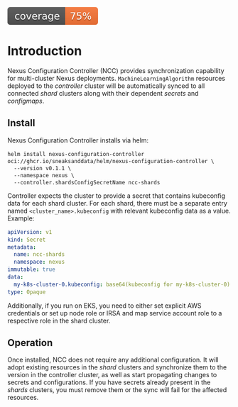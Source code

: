 ![coverage](https://raw.githubusercontent.com/SneaksAndData/nexus-configuration-controller/badges/.badges/main/coverage.svg)

# Introduction
Nexus Configuration Controller (NCC) provides synchronization capability for multi-cluster Nexus deployments. `MachineLearningAlgorithm` resources deployed to the *controller* cluster will be automatically synced to all connected *shard* clusters along with their dependent *secrets* and *configmaps*.

## Install
Nexus Configuration Controller installs via helm:
```shell
helm install nexus-configuration-controller oci://ghcr.io/sneaksanddata/helm/nexus-configuration-controller \
  --version v0.1.1 \
  --namespace nexus \
  --controller.shardsConfigSecretName ncc-shards
```

Controller expects the cluster to provide a secret that contains kubeconfig data for each shard cluster. For each shard, there must be a separate entry named `<cluster_name>.kubeconfig` with relevant kubeconfig data as a value. Example:

```yaml
apiVersion: v1
kind: Secret
metadata:
  name: ncc-shards
  namespace: nexus
immutable: true
data:
  my-k8s-cluster-0.kubeconfig: base64(kubeconfig for my-k8s-cluster-0)
type: Opaque
```

Additionally, if you run on EKS, you need to either set explicit AWS credentials or set up node role or IRSA and map service account role to a respective role in the shard cluster.

## Operation
Once installed, NCC does not require any additional configuration. It will adopt existing resources in the *shard* clusters and synchronize them to the version in the controller cluster, as well as start propagating changes to secrets and configurations.
If you have secrets already present in the *shards* clusters, you must remove them or the sync will fail for the affected resources.
